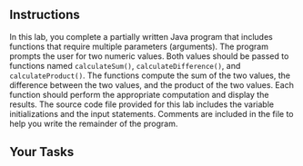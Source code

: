 ## Instructions

In this lab, you complete a partially written Java program that includes functions that require multiple parameters (arguments). The program prompts the user for two numeric values. Both values should be passed to functions named `calculateSum()`, `calculateDifference()`, and `calculateProduct()`. The functions compute the sum of the two values, the difference between the two values, and the product of the two values. Each function should perform the appropriate computation and display the results. The source code file provided for this lab includes the variable initializations and the input statements. Comments are included in the file to help you write the remainder of the program.

## Your Tasks
